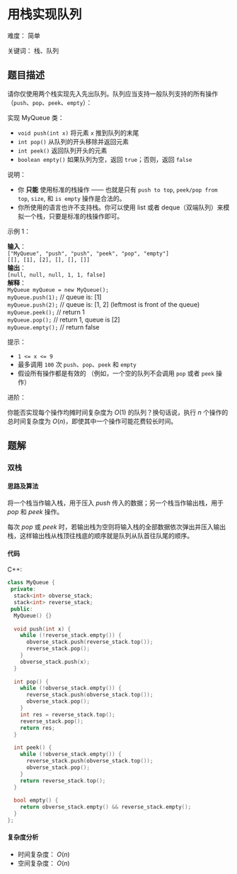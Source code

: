 # 用栈实现队列

难度： 简单

关键词： 栈、队列

## 题目描述

请你仅使用两个栈实现先入先出队列。队列应当支持一般队列支持的所有操作（`push`、`pop`、`peek`、`empty`）：

实现 MyQueue 类：

* `void push(int x)` 将元素 `x` 推到队列的末尾
* `int pop()` 从队列的开头移除并返回元素
* `int peek()` 返回队列开头的元素
* `boolean empty()` 如果队列为空，返回 `true`；否则，返回 `false`

说明：

* 你 **只能** 使用标准的栈操作 —— 也就是只有 `push to top`, `peek/pop from top`, `size`, 和 `is empty` 操作是合法的。
* 你所使用的语言也许不支持栈。你可以使用 list 或者 deque（双端队列）来模拟一个栈，只要是标准的栈操作即可。

示例 1：

**输入**： <br>
`["MyQueue", "push", "push", "peek", "pop", "empty"]` <br>
`[[], [1], [2], [], [], []]` <br>
**输出**： <br>
`[null, null, null, 1, 1, false]` <br>
**解释**： <br>
`MyQueue myQueue = new MyQueue();` <br>
`myQueue.push(1);` // queue is: [1] <br>
`myQueue.push(2);` // queue is: [1, 2] (leftmost is front of the queue) <br>
`myQueue.peek();` // return 1 <br>
`myQueue.pop();` // return 1, queue is [2] <br>
`myQueue.empty();` // return false <br>

提示：

* `1 <= x <= 9`
* 最多调用 `100` 次 `push`、`pop`、`peek` 和 `empty`
* 假设所有操作都是有效的 （例如，一个空的队列不会调用 `pop` 或者 `peek` 操作）

进阶：

你能否实现每个操作均摊时间复杂度为 $O(1)$ 的队列？换句话说，执行 $n$ 个操作的总时间复杂度为 $O(n)$，即使其中一个操作可能花费较长时间。

## 题解

### 双栈

#### 思路及算法

将一个栈当作输入栈，用于压入 $push$ 传入的数据；另一个栈当作输出栈，用于 $pop$ 和 $peek$ 操作。

每次 $pop$ 或 $peek$ 时，若输出栈为空则将输入栈的全部数据依次弹出并压入输出栈，这样输出栈从栈顶往栈底的顺序就是队列从队首往队尾的顺序。

#### 代码

C++:
```cpp
class MyQueue {
 private:
  stack<int> obverse_stack;
  stack<int> reverse_stack;
 public:
  MyQueue() {}
    
  void push(int x) {
    while (!reverse_stack.empty()) {
      obverse_stack.push(reverse_stack.top());
      reverse_stack.pop();
    }
    obverse_stack.push(x);
  }
    
  int pop() {
    while (!obverse_stack.empty()) {
      reverse_stack.push(obverse_stack.top());
      obverse_stack.pop();
    }
    int res = reverse_stack.top();
    reverse_stack.pop();
    return res;
  }
    
  int peek() {
    while (!obverse_stack.empty()) {
      reverse_stack.push(obverse_stack.top());
      obverse_stack.pop();
    }
    return reverse_stack.top();
  }
    
  bool empty() {
    return obverse_stack.empty() && reverse_stack.empty();
  }
};
```

#### 复杂度分析

* 时间复杂度： $O(n)$
* 空间复杂度： $O(n)$